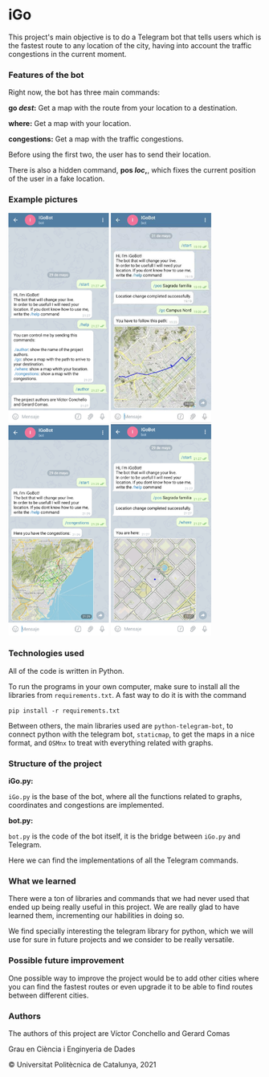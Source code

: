 # iGo

This project's main objective is to do a Telegram bot that tells users which is the fastest route to any location of the city, having into account the traffic congestions in the current moment.

### Features of the bot

Right now, the bot has three main commands:

**go *dest*:** Get a map with the route from your location to a destination.

**where:** Get a map with your location.

**congestions:** Get a map with the traffic congestions.

Before using the first two, the user has to send their location.

There is also a hidden command, **pos *loc*,**, which fixes the current position of the user in a fake location.

### Example pictures

<img src="images/text.png" width="200"> <img src="images/go.png" width="200"> <img src="images/congestions_img.png" width="200"> <img src="images/where.png" width="200">

### Technologies used

All of the code is written in Python.

To run the programs in your own computer, make sure to install all the libraries from `requirements.txt`. A fast way to do it is with the command

```
pip install -r requirements.txt
```

Between others, the main libraries used are `python-telegram-bot`, to connect python with the telegram bot, `staticmap`, to get the maps in a nice format, and `OSMnx` to treat with everything related with graphs.

### Structure of the project

**iGo.py:**

`iGo.py` is the base of the bot, where all the functions related to graphs, coordinates and congestions are implemented.

**bot.py:**

`bot.py` is the code of the bot itself, it is the bridge between `iGo.py` and Telegram.

Here we can find the implementations of all the Telegram commands.

### What we learned

There were a ton of libraries and commands that we had never used that ended up being really useful in this project. We are really glad to have learned them, incrementing our habilities in doing so.

We find specially interesting the telegram library for python, which we will use for sure in future projects and we consider to be really versatile.

### Possible future improvement

One possible way to improve the project would be to add other cities where you can find the fastest routes or even upgrade it to be able to find routes between different cities.

### Authors

The authors of this project are V&#237;ctor Conchello and Gerard Comas



Grau en Ci&#232;ncia i Enginyeria de Dades

&copy; Universitat Polit&#232;cnica de Catalunya, 2021
